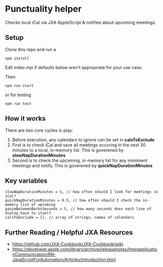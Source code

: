 # Punctuality helper

Checks local iCal via JXA AppleScript & notifies about upcoming meetings.

## Setup

Clone this repo and run a 

`npm install`

Edit index.mjs if defaults below aren't appropriate for your use case.

Then 

`npm run start`

or for testing

`npm run test`

## How it works

There are two core cycles in play: 

1. Before execution, any calendars to ignore can be set in **calsToExclude**
2. First is to check iCal and save all meetings occuring in the next 30 minutes to a local, in-memory list. This is goverened by **slowNapDurationMinutes**
3. Second is to check the upcoming, in-memory list for any immiment meetings and notify. This is goverened by **quickNapDurationMinutes**

## Key variables
```const lookaheadMinutes = 2, // how long before a meeting should I notify?
slowNapDurationMinutes = 5, // how often should I look for meetings in iCal?
quickNapDurationMinutes = 0.5, // how often should I check the in-memory list of upcoming
pauseBetweenBarksSeconds = 5, // how many seconds does each line of dialog have to itself
calsToExclude = [], // array of strings, names of calendars
```

## Further Reading / Helpful JXA Resources
 
 * https://github.com/JXA-Cookbook/JXA-Cookbook/wiki
 * https://developer.apple.com/library/archive/releasenotes/InterapplicationCommunication/RN-JavaScriptForAutomation/Articles/Introduction.html
